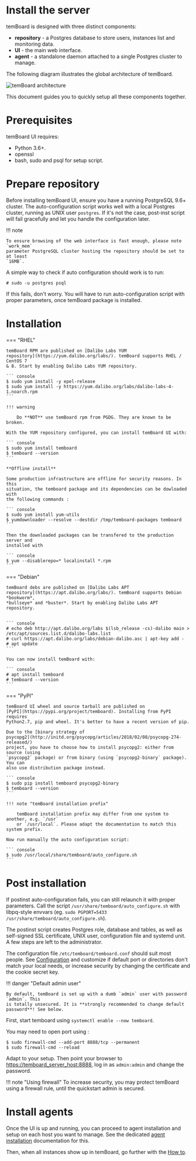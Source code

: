 <h1>Install the server</h1>

temBoard is designed with three distinct components:

- **repository** - a Postgres database to store users, instances list and
 monitoring data.
- **UI** - the main web interface.
- **agent** - a standalone daemon attached to a single Postgres cluster to manage.


The following diagram illustrates the global architecture of temBoard.

![temBoard architecture](sc/architecture.png)

This document guides you to quickly setup all these components together.


# Prerequisites

temBoard UI requires:

- Python 3.6+.
- openssl
- bash, sudo and psql for setup script.


# Prepare repository

Before installing temBoard UI, ensure you have a running PostgreSQL 9.6+
cluster. The auto-configuration script works well with a local Postgres cluster,
running as UNIX user `postgres`. If it's not the case, post-inst script will
fail gracefully and let you handle the configuration later.

!!! note

    To ensure browsing of the web interface is fast enough, please note `work_mem`
    parameter PostgreSQL cluster hosting the repository should be set to at least
    `16MB`.

A simple way to check if auto configuration should work is to run:

``` console
# sudo -u postgres psql
```

If this fails, don't worry. You will have to run auto-configuration script with
proper parameters, once temBoard package is installed.


# Installation


=== "RHEL"

    temBoard RPM are published on [Dalibo Labs YUM
    repository](https://yum.dalibo.org/labs/). temBoard supports RHEL / CentOS 7
    & 8. Start by enabling Dalibo Labs YUM repository.

    ``` console
    $ sudo yum install -y epel-release
    $ sudo yum install -y https://yum.dalibo.org/labs/dalibo-labs-4-1.noarch.rpm
    ```

    !!! warning

        Do **NOT** use temBoard rpm from PGDG. They are known to be broken.

    With the YUM repository configured, you can install temBoard UI with:

    ``` console
    $ sudo yum install temboard
    $ temboard --version
    ```

    **Offline install**

    Some production infrastructure are offline for security reasons. In this
    situation, the temboard package and its dependencies can be dowloaded with
    the following commands :

    ``` console
    $ sudo yum install yum-utils
    $ yumdownloader --resolve --destdir /tmp/temboard-packages temboard
    ```

    Then the downloaded packages can be transfered to the production server and
    installed with

    ``` console
    $ yum --disablerepo=* localinstall *.rpm
    ```


=== "Debian"

    temBoard debs are published on [Dalibo Labs APT
    repository](https://apt.dalibo.org/labs/). temBoard supports Debian *bookworm*,
    *bullseye* and *buster*. Start by enabling Dalibo Labs APT
    repository.


    ``` console
    # echo deb http://apt.dalibo.org/labs $(lsb_release -cs)-dalibo main > /etc/apt/sources.list.d/dalibo-labs.list
    # curl https://apt.dalibo.org/labs/debian-dalibo.asc | apt-key add -
    # apt update
    ```

    You can now install temBoard with:

    ``` console
    # apt install temboard
    # temboard --version
    ```


=== "PyPI"

    temBoard UI wheel and source tarball are published on
    [PyPI](https://pypi.org/project/temboard). Installing from PyPI requires
    Python2.7, pip and wheel. It's better to have a recent version of pip.

    Due to the [binary strategy of
    psycopg2](http://initd.org/psycopg/articles/2018/02/08/psycopg-274-released/)
    project, you have to choose how to install psycopg2: either from source (using
    `psycopg2` package) or from binary (using `psycopg2-binary` package). You can
    also use distribution package instead.

    ``` console
    $ sudo pip install temboard psycopg2-binary
    $ temboard --version
    ```

    !!! note "temBoard installation prefix"

        temBoard installation prefix may differ from one system to another, e.g. `/usr`
        or `/usr/local`. Please adapt the documentation to match this system prefix.

    Now run manually the auto configuration script:

    ``` console
    $ sudo /usr/local/share/temboard/auto_configure.sh
    ```


# Post installation

If postinst auto-configuration fails, you can still relaunch it with proper
parameters. Call the script `/usr/share/temboard/auto_configure.sh` with
libpq-style envvars (eg. `sudo PGPORT=5433 /usr/share/temboard/auto_configure.sh`).

The postinst script creates Postgres role, database and tables, as
well as self-signed SSL certificate, UNIX user, configuration file and systemd
unit. A few steps are left to the administrator.

The configuration file `/etc/temboard/temboard.conf` should suit most people.
See [Configuration](server_configure.md) and customize if default port
or directories don't match your local needs, or increase security by changing
the certificate and the cookie secret key.

!!! danger "Default admin user"

    By default, temBoard is set up with a dumb `admin` user with password `admin`. This
    is totally unsecured. It is **strongly recommended to change default password**! See below.

First, start temboard using `systemctl enable --now temboard`.

You may need to open port using :

``` console
$ sudo firewall-cmd --add-port 8888/tcp --permanent
$ sudo firewall-cmd --reload
```

Adapt to your setup.
Then point your browser to <https://temboard_server_host:8888>, log in as
`admin:admin` and change the password.

!!! note "Using firewall"
    To increase security, you may protect temBoard using
    a firewall rule, until the quickstart admin is secured.

# Install agents

Once the UI is up and running, you can proceed to agent installation and setup
on each host you want to manage. See the dedicated [agent installation](agent_install.md)
documentation for this.

Then, when all instances show up in temBoard, go further with the [How
to](temboard-howto.md).
